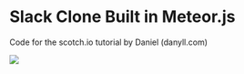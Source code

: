 # Slack Clone Built in Meteor.js

Code for the scotch.io tutorial by Daniel (danyll.com)

![](https://cask.scotch.io/2015/05/slack-clone-in-meteor-getting-started.png)

